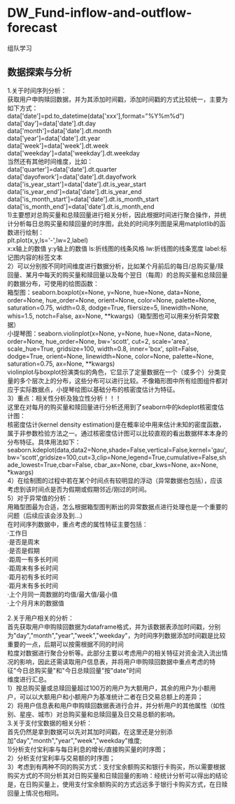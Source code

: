 # DW_Fund-inflow-and-outflow-forecast
组队学习
## 数据探索与分析  
1.关于时间序列分析：  
获取用户申购赎回数据，并为其添加时间戳，添加时间戳的方式比较统一，主要为如下方式：  
data['date']=pd.to_datetime(data['xxx'],format="%Y%m%d")  
data['day']=data['date'].dt.day  
data['month']=data['date'].dt.month  
data['year']=data['date'].dt.year  
data['week']=data['week'].dt.week  
data['weekday']=data['weekday'].dt.weekday  
当然还有其他时间维度，比如：  
data['quarter']=data['date'].dt.quarter  
data['dayofwork']=data['date'].dt.dayofwork  
data['is_year_start']=data['date'].dt.is_year_start  
data['is_year_end']=data['date'].dt.is_year_end  
data['is_month_start']=data['date'].dt.is_month_start  
data['is_month_end']=data['date'].dt.is_month_end  
1)主要想对总购买量和总赎回量进行相关分析，因此根据时间进行聚合操作，并统计分析每日总购买量和赎回量的时序图，此处的时间序列图是采用matplotlib的函数进行绘制：  
plt.plot(x,y,ls='-',lw=2,label)  
x:x轴上的数值  y:y轴上的数值  ls:折线图的线条风格 lw:折线图的线条宽度 label:标记图内容的标签文本  
2）可以分别按不同时间维度进行数据分析，比如某个月前后的每日/总购买量/赎回量、某月中每天的购买量和赎回量以及每个翌日（每周）的总购买量和总赎回量的数据分布，可使用的绘图函数：  
箱型图：seaborn.boxplot(x=None, y=None, hue=None, data=None, order=None, hue_order=None, orient=None, color=None, palette=None, saturation=0.75, width=0.8, dodge=True, fliersize=5, linewidth=None, whis=1.5, notch=False, ax=None, **kwargs)（箱型图也可以用来分析异常数据）  
小提琴图：seaborn.violinplot(x=None, y=None, hue=None, data=None, order=None, hue_order=None, bw='scott', cut=2, scale='area', scale_hue=True, gridsize=100, width=0.8, inner='box', split=False, dodge=True, orient=None, linewidth=None, color=None, palette=None, saturation=0.75, ax=None, **kwargs)  
violinplot与boxplot扮演类似的角色，它显示了定量数据在一个（或多个）分类变量的多个层次上的分布，这些分布可以进行比较。不像箱形图中所有绘图组件都对应于实际数据点，小提琴绘图以基础分布的核密度估计为特征。  
3）重点：相关性分析及独立性分析！！！  
这里在对每月的购买量和赎回量进行分析还用到了seaborn中的kdeplot核密度估计图：  
核密度估计(kernel density estimation)是在概率论中用来估计未知的密度函数，属于非参数检验方法之一。通过核密度估计图可以比较直观的看出数据样本本身的分布特征。具体用法如下：  
seaborn.kdeplot(data,data2=None,shade=False,vertical=False,kernel='gau',bw='scott',gridsize=100,cut=3,clip=None,legend=True,cumulative=False,shade_lowest=True,cbar=False, cbar_ax=None, cbar_kws=None, ax=None, *kwargs)  
4）在绘制图的过程中若在某个时间点有较明显的浮动（异常数据也包括），应该考虑到该时间点是否为假期或假期邻近/刚过的时间。  
5）对于异常值的分析：  
用箱型图最为合适，怎么根据箱型图判断出的异常数据点进行处理也是一个重要的问题（后续应该会涉及到...）  
在时间序列数据中，重点考虑的属性特征主要包括：  
·工作日  
·是否是周末  
·是否是假期  
·距周一有多长时间  
·距周末有多长时间  
·距月初有多长时间  
·距月末有多长时间  
·上个月同一周数据的均值/最大值/最小值  
·上个月月末的数据值  

2.关于用户相关的分析：  
首先获取用户申购赎回数据为dataframe格式，并为该数据表添加时间戳，分别为"day","month","year","week","weekday"，为时间序列数据添加时间戳是比较重要的一点，后期可以按需根据不同的时间  
粒度对数据进行聚合分析等。此部分主要以考虑用户的相关特征对资金流入流出情况的影响，因此还需读取用户信息表，并将用户申购赎回数据中重点考虑的特征"今日总购买量"和"今日总赎回量"按"date"时间  
维度进行汇总。  
1）按总购买量或总赎回量超过100万的用户为大额用户，其余的用户为小额用户，可以以大额用户和小额用户为基准统计二者在日交易总额上的差异；  
2）将用户信息表和用户申购赎回数据表进行合并，并分析用户的其他属性（如性别、星座、城市）对总购买量和总赎回量及日交易总额的影响。  
3.关于支付宝数据的相关分析：  
首先仍然是拿到数据可以先对其加时间戳，在这里还是分别添加"day","month","year","week","weekday"维度;  
1)分析支付宝利率与每日利息的增长/直接购买量的时序图；  
2）分析支付宝利率与交易额的时序图；  
3）考虑到有两种不同的购买方式：支付宝余额购买和银行卡购买，所以需要根据购买方式的不同分析其对日购买量和日赎回量的影响：经统计分析可以得出的结论是，在日购买量上，使用支付宝余额购买的方式远远多于银行卡购买方式，在日赎回量上情况也相同。  
